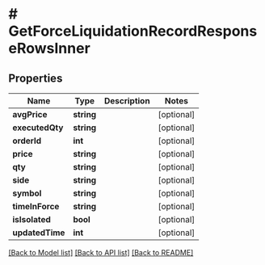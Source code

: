 # # GetForceLiquidationRecordResponseRowsInner

## Properties

Name | Type | Description | Notes
------------ | ------------- | ------------- | -------------
**avgPrice** | **string** |  | [optional]
**executedQty** | **string** |  | [optional]
**orderId** | **int** |  | [optional]
**price** | **string** |  | [optional]
**qty** | **string** |  | [optional]
**side** | **string** |  | [optional]
**symbol** | **string** |  | [optional]
**timeInForce** | **string** |  | [optional]
**isIsolated** | **bool** |  | [optional]
**updatedTime** | **int** |  | [optional]

[[Back to Model list]](../../README.md#models) [[Back to API list]](../../README.md#endpoints) [[Back to README]](../../README.md)
